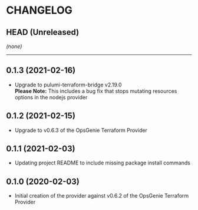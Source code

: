 CHANGELOG
=========

## HEAD (Unreleased)
_(none)_

---

## 0.1.3 (2021-02-16)
* Upgrade to pulumi-terraform-bridge v2.19.0  
  **Please Note:** This includes a bug fix that stops mutating resources options in the nodejs provider

## 0.1.2 (2021-02-15)
* Upgrade to v0.6.3 of the OpsGenie Terraform Provider

## 0.1.1 (2021-02-03)
* Updating project README to include missing package install commands

## 0.1.0 (2020-02-03)
* Initial creation of the provider against v0.6.2 of the OpsGenie Terraform Provider
